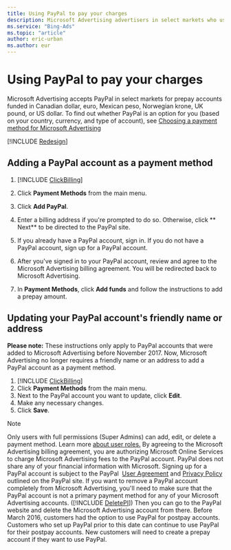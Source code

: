 ```yaml
---
title: Using PayPal to pay your charges
description: Microsoft Advertising advertisers in select markets who use Canadian dollar, euro, Mexican peso, Norwegian krone, UK pound, or US dollar have the option of using PayPal as a Microsoft Advertising payment method on prepay accounts
ms.service: "Bing-Ads"
ms.topic: "article"
author: eric-urban
ms.author: eur
---
```


# Using PayPal to pay your charges

Microsoft Advertising accepts PayPal in select markets for prepay accounts funded in Canadian dollar, euro, Mexican peso, Norwegian krone, UK pound, or US dollar. To find out whether PayPal is an option for you (based on your country, currency, and type of account), see [Choosing a payment method for Microsoft Advertising](./hlp_BA_CONC_PaymentMethodsV2.md)

[!INCLUDE [Redesign](./includes/Redesign.md)]
## Adding a PayPal account as a payment method
1. [!INCLUDE [ClickBilling](./includes/ClickBilling.md)]
1. Click **Payment Methods** from the main menu.
1. Click **Add PayPal**.
1. Enter a billing address if you're prompted to do so. Otherwise, click ** Next** to be directed to the PayPal site.
1. If you already have a PayPal account, sign in. If you do not have a PayPal account, sign up for a PayPal account.
1. After you've signed in to your PayPal account, review and agree to the Microsoft Advertising billing agreement.
You will be redirected back to Microsoft Advertising.

1. In **Payment Methods**, click **Add funds** and follow the instructions to add a prepay amount.

## Updating your PayPal account's friendly name or address
**Please note:**  These instructions only apply to PayPal accounts that were added to Microsoft Advertising before November 2017. Now, Microsoft Advertising no longer requires a friendly name or an address to add a PayPal account as a payment method.

1. [!INCLUDE [ClickBilling](./includes/ClickBilling.md)]
1. Click **Payment Methods** from the main menu.
1. Next to the PayPal account you want to update, click **Edit**.
1. Make any necessary changes.
1. Click **Save**.

> [!NOTE]
> Only users with full permissions (Super Admins) can add, edit, or delete a payment method. Learn more [about user roles.](./hlp_BA_CONC_SSUserRoles.md)
> By agreeing to the Microsoft Advertising billing agreement, you are authorizing Microsoft Online Services to charge Microsoft Advertising fees to the PayPal account. PayPal does not share any of your financial information with Microsoft.
> Signing up for a PayPal account is subject to the PayPal &nbsp;[User Agreement](https://go.microsoft.com/fwlink?LinkId=398367) and [Privacy Policy](https://go.microsoft.com/fwlink?LinkId=398368) outlined on the PayPal site.
> If you want to remove a PayPal account completely from Microsoft Advertising, you'll need to make sure that the PayPal account is not a primary payment method for any of your Microsoft Advertising accounts. ([!INCLUDE [DeletePI](./includes/DeletePI.md)]) Then you can go to the PayPal website and delete the Microsoft Advertising account from there.
> Before March 2016, customers had the option to use PayPal for postpay accounts. Customers who set up PayPal prior to this date can continue to use PayPal for their postpay accounts. New customers will need to create a prepay account if they want to use PayPal.


